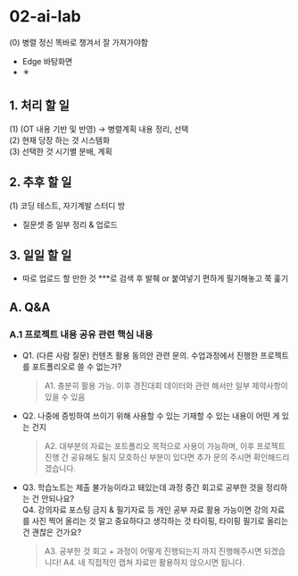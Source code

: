 # 02-ai-lab
(0) 병렬 정신 똑바로 챙겨서 잘 가져가야함  
  + Edge 바탕화면
  + ✴️
        
## 1. 처리 할 일
(1) (OT 내용 기반 및 반영) -> 병렬계획 내용 정리, 선택   
(2) 현재 당장 하는 것 시스템화  
(3) 선택한 것 시기별 분배, 계획  

## 2. 추후 할 일
(1) 코딩 테스트, 자기계발 스터디 방
- 질문셋 중 일부 정리 & 업로드
  
## 3. 일일 할 일
- 따로 업로드 할 만한 것 ***로 검색 후 발췌 or 붙여넣기 편하게 필기해놓고 쭉 훑기

## A. Q&A
### A.1 프로젝트 내용 공유 관련 핵심 내용 
- Q1. (다른 사람 질문) 컨텐츠 활용 동의안 관련 문의. 수업과정에서 진행한 프로젝트를 포트폴리오로 쓸 수 없는가?  
  > A1. 충분히 활용 가능. 이후 경진대회 데이터와 관련 해서만 일부 제약사항이 있을 수 있음  
- Q2. 나중에 증빙하여 쓰이기 위해 사용할 수 있는 기재할 수 있는 내용이 어떤 게 있는 건지  
   > A2. 대부분의 자료는 포트폴리오 목적으로 사용이 가능하며, 이후 프로젝트 진행 간 공유해도 될지 모호하신 부분이 있다면 추가 문의 주시면 확인해드리겠습니다.

- Q3. 학습노트는 제출 불가능이라고 돼있는데  과정 중간 회고로 공부한 것을 정리하는 건 안되나요?  
   Q4.  강의자료 포스팅 금지 & 필기자료 등 개인 공부 자료 활용 가능이면 강의 자료를 사진 찍어 올리는 것 말고 중요하다고 생각하는 것 타이핑, 타이핑 필기로 올리는 건 괜찮은 건가요?
  > A3. 공부한 것 회고 + 과정이 어떻게 진행되는지 까지 진행해주시면 되겠습니다!
  > A4. 네 직접적인 캡쳐 자료만 활용하지 않으시면 됩니다.

